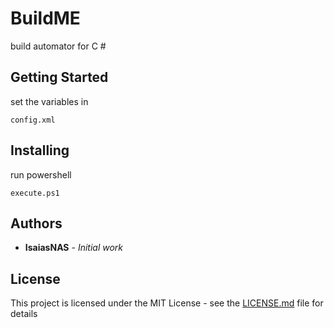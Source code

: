 # BuildME

build automator for C #

## Getting Started

set the variables in 

```
config.xml
```

## Installing

run powershell

```
execute.ps1
```

## Authors

* **IsaiasNAS** - *Initial work*


## License

This project is licensed under the MIT License - see the [LICENSE.md](LICENSE.md) file for details